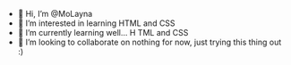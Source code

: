 - 👋 Hi, I’m @MoLayna
- 👀 I’m interested in learning HTML and CSS
- 🌱 I’m currently learning well... H TML and CSS
- 💞️ I’m looking to collaborate on nothing for now, just trying this thing out :)
<!---
- 📫 How to reach me ...


MoLayna/MoLayna is a ✨ special ✨ repository because its `README.md` (this file) appears on your GitHub profile.
You can click the Preview link to take a look at your changes.
--->
